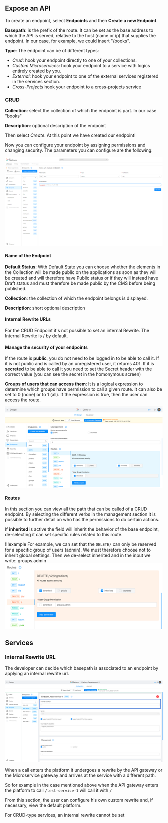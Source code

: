 ## Expose an API

To create an endpoint, select **Endpoints** and then **Create a new Endpoint**.

**Basepath**: is the prefix of the route. It can be set as the base address to which the API is served, relative to the host (name or ip) that supplies the endpoint. In our case, for example, we could insert "/books".

**Type**: The endpoint can be of different types:

* *Crud*: hook your endpoint directly to one of your collections.
* *Custom Microservices*: hook your endpoint to a service with logics entirely created by you.
* *External*: hook your endpoint to one of the external services registered in the services section.  
* *Cross-Projects* hook your endpoint to a cross-projects service


### CRUD

**Collection**: select the collection of which the endpoint is part. In our case "books"

**Description**: optional description of the endpoint

Then select *Create*.
At this point we have created our endpoint!

Now you can configure your endpoint by assigning permissions and changing security.
The parameters you can configure are the following:

![crea-nuovo-endpoint](img/crea_endpoint.PNG)

#### Name of the Endpoint
**Default Status**: With Default State you can choose whether the elements in the Collection will be made public on the applications as soon as they will be created and will therefore have Public status or if they will instead have Draft status and must therefore be made public by the CMS before being published.

**Collection**: the collection of which the endpoint belongs is displayed.

**Description**: short optional description

#### Internal Rewrite URLs

For the CRUD Endpoint it's not possible to set an internal Rewrite.
The Internal Rewrite is / by default.

#### Manage the security of your endpoints
If the route is **public**, you do not need to be logged in to be able to call it. If it is not public and is called by an unregistered user, it returns 401.
If it is **secreted** to be able to call it you need to set the Secret header with the correct value (you can see the secret in the homonymous screen)

**Groups of users that can access them**: It is a logical expression to determine which groups have permission to call a given route. It can also be set to 0 (none) or to 1 (all). If the expression is true, then the user can access the route.

![sicurezza_endpoint](img/endpoint.png)


#### Routes
In this section you can view all the path that can be called of a CRUD endpoint. By selecting the different verbs in the management section it is possible to further detail on who has the permissions to do certain actions.

If **inherited** is active the field will inherit the behavior of the base endpoint, de-selecting it can set specific rules related to this route.


!!!example
     For example, we can set that the `DELETE/` can only be reserved for a specific group of users (admin).
     We must therefore choose not to inherit global settings. Then we de-select inherited and in the input we write: groups.admin
     ![](img/example-endpoints.png)

## Services

### Internal Rewrite URL

The developer can decide which basepath is associated to an endpoint by applying an internal rewrite url.

![rewrite-url](img/rewrite-url.png)

When a call enters the platform it undergoes a rewrite by the API gateway or the Microservice gateway and arrives at the service with a different path.

So for example in the case mentioned above when the API gateway enters the platform to call `/test-service-1` will call it with `/`

From this section, the user can configure his own custom rewrite and, if necessary, view the default platform.

For CRUD-type services, an internal rewrite cannot be set
